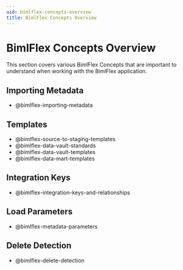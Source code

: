 ```yaml
---
uid: bimlflex-concepts-overview
title: BimlFlex Concepts Overview
---
```

# BimlFlex Concepts Overview

This section covers various BimlFlex Concepts that are important to understand when working with the BimlFlex application.

## Importing Metadata

* @bimlflex-importing-metadata

## Templates

* @bimlflex-source-to-staging-templates
* @bimlflex-data-vault-standards
* @bimlflex-data-vault-templates
* @bimlflex-data-mart-templates

## Integration Keys

* @bimlflex-integration-keys-and-relationships

## Load Parameters

* @bimlflex-metadata-parameters

## Delete Detection
* @bimlflex-delete-detection